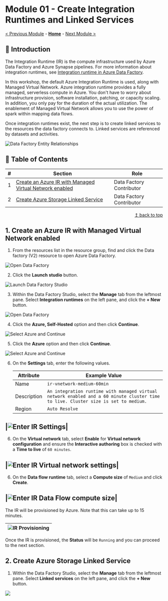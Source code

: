 # Module 01 - Create Integration Runtimes and Linked Services

[< Previous Module](../modules/module00.md) - **[Home](../README.md)** - [Next Module >](../modules/module03.md)

## :loudspeaker: Introduction
The Integration Runtime (IR) is the compute infrastructure used by Azure Data Factory and Azure Synapse pipelines. For more information about integration runtimes, see [Integration runtime in Azure Data Factory](https://learn.microsoft.com/en-us/azure/data-factory/concepts-integration-runtime).

In this workshop, the default Azure Integration Runtime is used, along with Managed Virtual Network. Azure integration runtime provides a fully managed, serverless compute in Azure. You don't have to worry about infrastructure provision, software installation, patching, or capacity scaling. In addition, you only pay for the duration of the actual utilization. The enablement of Managed Virtual Network allows you to use the power of spark within mapping data flows.

Once integration runtimes exist, the next step is to create linked services to the resources the data factory connects to. Linked services are referenced by datasets and activities.

![Data Factory Entity Relationships](../images/module01/relationship-between-data-factory-entities.png)

## :bookmark_tabs: Table of Contents

| #  | Section | Role |
| --- | --- | --- |
| 1 | [Create an Azure IR with Managed Virtual Network enabled](#1-create-an-azure-ir-with-managed-virtual-network-enabled) | Data Factory Contributor |
| 2 | [Create Azure Storage Linked Service](#2-create-azure-storage-linked-service) | Data Factory Contributor |

<div align="right"><a href="#module-01---create-integration-runtimes-and-linked-services">↥ back to top</a></div>

## 1. Create an Azure IR with Managed Virtual Network enabled

1. From the resources list in the resource group, find and click the Data factory (V2) resource to open Azure Data Factory.

![Open Data Factory](../images/module01/open_datafactory.png)

2. Click the **Launch studio** button.

![Launch Data Factory Studio](../images/module01/launch_datafactory.png)

3. Within the Data Factory Studio, select the **Manage** tab from the leftmost pane. Select **Integration runtimes** on the left pane, and click the **+ New** button.

![Open Data Factory](../images/module01/add_integration_runtime.png)

4. Click the **Azure, Self-Hosted** option and then click **Continue**.

![Select Azure and Continue](../images/module01/create_ir_1.png)

5. Click the **Azure** option and then click **Continue**.

![Select Azure and Continue](../images/module01/create_ir_2.png)

6. On the **Settings** tab, enter the following values.

    | Attribute  | Example Value |
    | --- | --- |
    | Name | `ir-vnetwork-medium-60min` |
    | Description | `An integration runtime with managed virtual network enabled and a 60 minute cluster time to live. Cluster size is set to medium.` |
    | Region | `Auto Resolve` |

|![Enter IR Settings](../images/module01/create_ir_3.png)|
-
6. On the **Virtual network** tab, select **Enable** for **Virtual network configuration** and ensure the **Interactive authoring** box is checked with a **Time to live** of `60 minutes`.

|![Enter IR Virtual network settings](../images/module01/create_ir_4.png)|
-
6. On the **Data flow runtime** tab, select a **Compute size** of `Medium` and click **Create**.

|![Enter IR Data Flow compute size](../images/module01/create_ir_5.png)|
-
The IR will be provisioned by Azure. Note that this can take up to 15 minutes.

| ![IR Provisioning](../images/module01/create_ir_6.png) |
| - |

Once the IR is provisioned, the **Status** will be `Running` and you can proceed to the next section.

## 2. Create Azure Storage Linked Service

1. Within the Data Factory Studio, select the **Manage** tab from the leftmost pane. Select **Linked services** on the left pane, and click the **+ New** button.

<kbd> <img src="../images/module01/create_ls_adls_1.png" /> </kbd>


